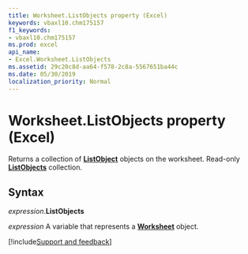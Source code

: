 ```yaml
---
title: Worksheet.ListObjects property (Excel)
keywords: vbaxl10.chm175157
f1_keywords:
- vbaxl10.chm175157
ms.prod: excel
api_name:
- Excel.Worksheet.ListObjects
ms.assetid: 29c20c8d-aa64-f578-2c8a-5567651ba44c
ms.date: 05/30/2019
localization_priority: Normal
---
```



# Worksheet.ListObjects property (Excel)

Returns a collection of **[ListObject](Excel.ListObject.md)** objects on the worksheet. Read-only **[ListObjects](excel.listobjects.md)** collection.


## Syntax

_expression_.**ListObjects**

_expression_ A variable that represents a **[Worksheet](Excel.Worksheet.md)** object.




[!include[Support and feedback](~/includes/feedback-boilerplate.md)]
